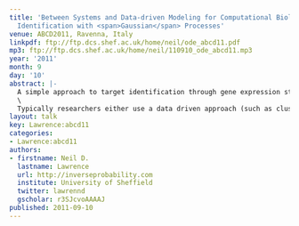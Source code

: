 ```yaml
---
title: 'Between Systems and Data-driven Modeling for Computational Biology: Target
  Identification with <span>Gaussian</span> Processes'
venue: ABCD2011, Ravenna, Italy
linkpdf: ftp://ftp.dcs.shef.ac.uk/home/neil/ode_abcd11.pdf
mp3: ftp://ftp.dcs.shef.ac.uk/home/neil/110910_ode_abcd11.mp3
year: '2011'
month: 9
day: '10'
abstract: |-
  A simple approach to target identification through gene expression studies has been to cluster the expression profiles and look for coregulated genes within clusters. Within systems biology mechanistic models of gene expression are typically constructed through differential equations. mRNA’s production is taken to be proportional to transcription factor activity (with the proportionality given by the sensitivity) and the mRNA is assumed to decay at a particular rate. The assumption that coregulated genes have similar profiles is equivalent to assuming both the decay and the sensitivity are high.\
  \
  Typically researchers either use a data driven approach (such as clustering) or a model based approach (such as differential equations). In this talk we advocate hybrid techniques which have aspects of the mechanistic and data driven models. We combine simple differential equation models with Gaussian process priors to make probabilistic models with mechanistic underpinnings. We show applications in target identification from mRNA measurements.
layout: talk
key: Lawrence:abcd11
categories:
- Lawrence:abcd11
authors:
- firstname: Neil D.
  lastname: Lawrence
  url: http://inverseprobability.com
  institute: University of Sheffield
  twitter: lawrennd
  gscholar: r3SJcvoAAAAJ
published: 2011-09-10
---
```

